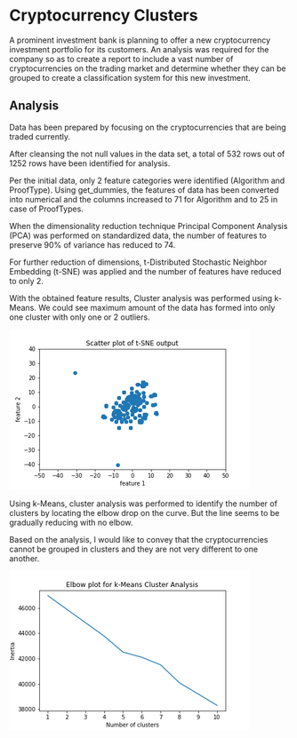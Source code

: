 # Cryptocurrency Clusters

A prominent investment bank is planning to offer a new cryptocurrency investment portfolio for its customers. An analysis was required for the company so as to create a report to include a vast number of cryptocurrencies on the trading market and determine whether they can be grouped to create a classification system for this new investment.


## Analysis

Data has been prepared by focusing on the cryptocurrencies that are being traded currently. 

After cleansing the not null values in the data set, a total of 532 rows out of 1252 rows have been identified for analysis.

Per the initial data, only 2 feature categories were identified (Algorithm and ProofType). Using get_dummies, the features of data has been converted into numerical and the columns increased to 71 for Algorithm and to 25 in case of ProofTypes.

When the dimensionality reduction technique Principal Component Analysis (PCA) was performed on standardized data, the number of features to preserve 90% of variance has reduced to 74.

For further reduction of dimensions, t-Distributed Stochastic Neighbor Embedding (t-SNE) was applied and the number of features have reduced to only 2.

With the obtained feature results, Cluster analysis was performed using k-Means. We could see maximum amount of the data has formed into only one cluster with only one or 2 outliers.

![Scatter Plot](Images/Scatter-plot-of-t-SNE.png)

Using k-Means, cluster analysis was performed to identify the number of clusters by locating the elbow drop on the curve. But the line seems to be gradually reducing with no elbow.

Based on the analysis, I would like to convey that the cryptocurrencies cannot be grouped in clusters and they are not very different to one another.

![Elbow Curve](Images/Elbow-plot-k-Means-Cluster.png)